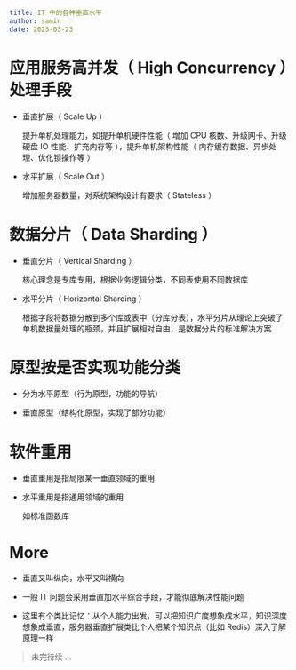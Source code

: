 ```yaml
title: IT 中的各种垂直水平
author: samin
date: 2023-03-23
```

# 应用服务高并发（ High Concurrency ）处理手段

- 垂直扩展（ Scale Up ）

  提升单机处理能力，如提升单机硬件性能（ 增加 CPU 核数、升级网卡、升级硬盘 IO 性能、扩充内存等 ），提升单机架构性能（ 内存缓存数据、异步处理、优化锁操作等 ）

- 水平扩展（ Scale Out ）

  增加服务器数量，对系统架构设计有要求（ Stateless ）

# 数据分片（ Data Sharding ）

- 垂直分片（ Vertical Sharding ）

  核心理念是专库专用，根据业务逻辑分类，不同表使用不同数据库

- 水平分片（ Horizontal Sharding ）

  根据字段将数据分散到多个库或表中（分库分表），水平分片从理论上突破了单机数据量处理的瓶颈，并且扩展相对自由，是数据分片的标准解决方案

# 原型按是否实现功能分类

- 分为水平原型（行为原型，功能的导航）

- 垂直原型（结构化原型，实现了部分功能）

# 软件重用

- 垂直重用是指局限某一垂直领域的重用

- 水平重用是指通用领域的重用

  如标准函数库

# More

- 垂直又叫纵向，水平又叫横向

- 一般 IT 问题会采用垂直加水平综合手段，才能彻底解决性能问题

- 这里有个类比记忆：从个人能力出发，可以把知识广度想象成水平，知识深度想象成垂直，服务器垂直扩展类比个人把某个知识点（比如 Redis）深入了解原理一样

> 未完待续 ...
